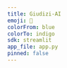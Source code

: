 ```yaml
---
title: Giudizi-AI
emoji: 🤖
colorFrom: blue
colorTo: indigo
sdk: streamlit
app_file: app.py
pinned: false
---
```

